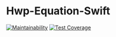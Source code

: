 # Hwp-Equation-Swift

[![Maintainability](https://api.codeclimate.com/v1/badges/2d63b31981806edb181e/maintainability)](https://codeclimate.com/github/sboh1214/Hwp-Equation-Swift/maintainability)
[![Test Coverage](https://api.codeclimate.com/v1/badges/2d63b31981806edb181e/test_coverage)](https://codeclimate.com/github/sboh1214/Hwp-Equation-Swift/test_coverage)
